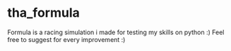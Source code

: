 # tha_formula
Formula is a racing simulation i made for testing my skills on python :) 
Feel free to suggest for every improvement :)

